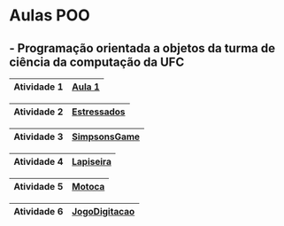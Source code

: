 # Aulas POO

## - Programação orientada a objetos da turma de ciência da computação da UFC


| Atividade 1 | [Aula 1][] |
| --- | --- |

| Atividade 2 | [Estressados][] |
| --- | --- |

| Atividade 3 | [SimpsonsGame][] |
| --- | --- |

| Atividade 4 | [Lapiseira][] |
| --- | --- |

| Atividade 5 | [Motoca][] |
| --- | --- |

| Atividade 6 | [JogoDigitacao][] |
| --- | --- |

[Aula 1]: https://github.com/davimb/POO_UFC/tree/main/Aula%201
[Estressados]: https://github.com/davimb/POO_UFC/tree/main/Estressados
[SimpsonsGame]: https://github.com/davimb/POO_UFC/tree/main/SimpsonsGame
[Lapiseira]: https://github.com/davimb/POO_UFC/tree/main/SimpsonsGame
[Motoca]: https://github.com/davimb/POO_UFC/tree/main/Motoca
[JogoDigitacao]: https://github.com/davimb/POO_UFC/tree/main/JogoDigitacao
